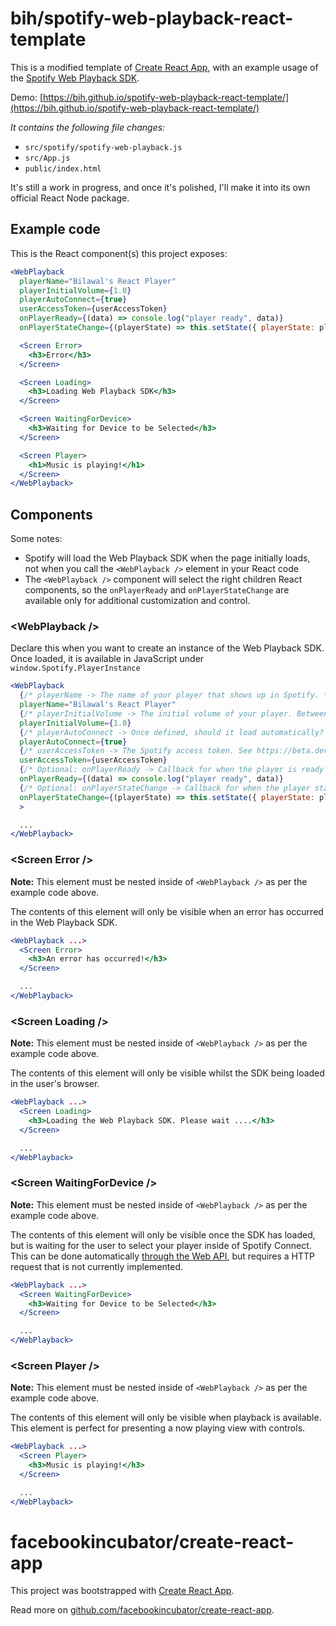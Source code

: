 # bih/spotify-web-playback-react-template

This is a modified template of [Create React App](https://github.com/facebookincubator/create-react-app), with an example usage of the [Spotify Web Playback SDK](https://beta.developer.spotify.com/documentation/web-playback-sdk).

Demo: [https://bih.github.io/spotify-web-playback-react-template/](https://bih.github.io/spotify-web-playback-react-template/)

*It contains the following file changes:*
- `src/spotify/spotify-web-playback.js`
- `src/App.js`
- `public/index.html`

It's still a work in progress, and once it's polished, I'll make it into its own official React Node package.

## Example code

This is the React component(s) this project exposes:

```jsx
<WebPlayback
  playerName="Bilawal's React Player"
  playerInitialVolume={1.0}
  playerAutoConnect={true}
  userAccessToken={userAccessToken}
  onPlayerReady={(data) => console.log("player ready", data)}
  onPlayerStateChange={(playerState) => this.setState({ playerState: playerState })}>

  <Screen Error>
    <h3>Error</h3>
  </Screen>

  <Screen Loading>
    <h3>Loading Web Playback SDK</h3>
  </Screen>

  <Screen WaitingForDevice>
    <h3>Waiting for Device to be Selected</h3>
  </Screen>

  <Screen Player>
    <h1>Music is playing!</h1>
  </Screen>
</WebPlayback>
```

## Components

Some notes:
- Spotify will load the Web Playback SDK when the page initially loads, not when you call the `<WebPlayback />` element in your React code
- The `<WebPlayback />` component will select the right children React components, so the `onPlayerReady` and `onPlayerStateChange` are available only for additional customization and control.

### &lt;WebPlayback /&gt;

Declare this when you want to create an instance of the Web Playback SDK.
Once loaded, it is available in JavaScript under `window.Spotify.PlayerInstance`

```jsx
<WebPlayback
  {/* playerName -> The name of your player that shows up in Spotify. */}
  playerName="Bilawal's React Player"
  {/* playerInitialVolume -> The initial volume of your player. Between 0 and 1. (Recommended: 1.0) */}
  playerInitialVolume={1.0}
  {/* playerAutoConnect -> Once defined, should it load automatically? (Recommended: Yes) */}
  playerAutoConnect={true}
  {/* userAccessToken -> The Spotify access token. See https://beta.developer.spotify.com/documentation/web-playback-sdk for more info. */}
  userAccessToken={userAccessToken}
  {/* Optional: onPlayerReady -> Callback for when the player is ready to play music. */}
  onPlayerReady={(data) => console.log("player ready", data)}
  {/* Optional: onPlayerStateChange -> Callback for when the player state has changed. */}
  onPlayerStateChange={(playerState) => this.setState({ playerState: playerState })}
  >

  ...
</WebPlayback>
```

### &lt;Screen Error /&gt;

**Note:** This element must be nested inside of `<WebPlayback />` as per the example code above.

The contents of this element will only be visible when an error has occurred in the Web Playback SDK.

```jsx
<WebPlayback ...>
  <Screen Error>
    <h3>An error has occurred!</h3>
  </Screen>

  ...
</WebPlayback>
```

### &lt;Screen Loading /&gt;

**Note:** This element must be nested inside of `<WebPlayback />` as per the example code above.

The contents of this element will only be visible whilst the SDK being loaded in the user's browser.

```jsx
<WebPlayback ...>
  <Screen Loading>
    <h3>Loading the Web Playback SDK. Please wait ....</h3>
  </Screen>

  ...
</WebPlayback>
```

### &lt;Screen WaitingForDevice /&gt;

**Note:** This element must be nested inside of `<WebPlayback />` as per the example code above.

The contents of this element will only be visible once the SDK has loaded, but is waiting for the user to select your player inside of Spotify Connect.
This can be done automatically [through the Web API](https://beta.developer.spotify.com/documentation/web-api/reference/player/transfer-a-users-playback/), but requires a HTTP request that is not currently implemented.

```jsx
<WebPlayback ...>
  <Screen WaitingForDevice>
    <h3>Waiting for Device to be Selected</h3>
  </Screen>

  ...
</WebPlayback>
```

### &lt;Screen Player /&gt;

**Note:** This element must be nested inside of `<WebPlayback />` as per the example code above.

The contents of this element will only be visible when playback is available. This element is perfect for presenting a now playing view with controls.

```jsx
<WebPlayback ...>
  <Screen Player>
    <h3>Music is playing!</h3>
  </Screen>

  ...
</WebPlayback>
```

# facebookincubator/create-react-app

This project was bootstrapped with [Create React App](https://github.com/facebookincubator/create-react-app).

Read more on [github.com/facebookincubator/create-react-app](https://github.com/facebookincubator/create-react-app).
